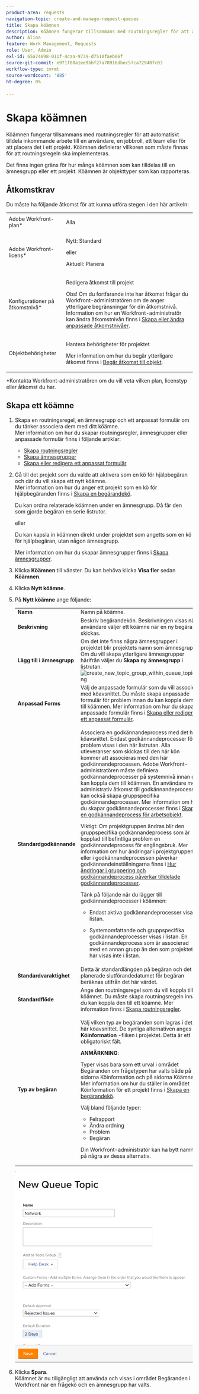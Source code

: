 ```yaml
---
product-area: requests
navigation-topic: create-and-manage-request-queues
title: Skapa köämnen
description: Köämnen fungerar tillsammans med routningsregler för att automatiskt tilldela inkommande arbete till en användare, en jobbroll, ett team eller för att placera det i ett projekt. Köämnen definierar villkoren som måste finnas för att routningsregeln ska implementeras.
author: Alina
feature: Work Management, Requests
role: User, Admin
exl-id: 65a74698-011f-4caa-9739-d7510faeb66f
source-git-commit: e971f08a1ee9bbf27a78916dbec57ca729407c03
workflow-type: tm+mt
source-wordcount: '885'
ht-degree: 0%

---
```


# Skapa köämnen

<!-- Audited: 12/2023 -->

Köämnen fungerar tillsammans med routningsregler för att automatiskt tilldela inkommande arbete till en användare, en jobbroll, ett team eller för att placera det i ett projekt. Köämnen definierar villkoren som måste finnas för att routningsregeln ska implementeras.

Det finns ingen gräns för hur många köämnen som kan tilldelas till en ämnesgrupp eller ett projekt. Köämnen är objekttyper som kan rapporteras.

## Åtkomstkrav

<!--drafted - replace table with P&P:

<table style="table-layout:auto"> 
 <col> 
 <col> 
 <tbody> 
  <tr> 
   <td role="rowheader">Adobe Workfront plan*</td> 
   <td> <p>Any </p> </td> 
  </tr> 
  <tr> 
   <td role="rowheader">Adobe Workfront license*</td> 
   <td> <p>Current license: Standard </p> 
   Or
   <p>Legacy license: Plan </p> </td> 
  </tr> 
  <tr> 
   <td role="rowheader">Access level configurations*</td> 
   <td> <p>Edit access to Projects</p> <p>Note: If you still don't have access, ask your Workfront administrator if they set additional restrictions in your access level. For information on how a Workfront administrator can modify your access level, see <a href="../../../administration-and-setup/add-users/configure-and-grant-access/create-modify-access-levels.md" class="MCXref xref">Create or modify custom access levels</a>.</p> </td> 
  </tr> 
  <tr> 
   <td role="rowheader">Object permissions</td> 
   <td> <p> Manage permissions to the project</p> <p>For information on requesting additional access, see <a href="../../../workfront-basics/grant-and-request-access-to-objects/request-access.md" class="MCXref xref">Request access to objects </a>.</p> </td> 
  </tr> 
 </tbody> 
</table>
-->

Du måste ha följande åtkomst för att kunna utföra stegen i den här artikeln:

<table style="table-layout:auto"> 
 <col> 
 <col> 
 <tbody> 
  <tr> 
   <td role="rowheader">Adobe Workfront-plan*</td> 
   <td> <p>Alla </p> </td> 
  </tr> 
  <tr> 
   <td role="rowheader">Adobe Workfront-licens*</td> 
   <td>
    <p>Nytt: Standard</p>
    <p>eller</p>
    <p>Aktuell: Planera</p></td>  
  </tr> 
  <tr> 
   <td role="rowheader">Konfigurationer på åtkomstnivå*</td> 
   <td> <p>Redigera åtkomst till projekt</p> <p>Obs! Om du fortfarande inte har åtkomst frågar du Workfront-administratören om de anger ytterligare begränsningar för din åtkomstnivå. Information om hur en Workfront-administratör kan ändra åtkomstnivån finns i <a href="../../../administration-and-setup/add-users/configure-and-grant-access/create-modify-access-levels.md" class="MCXref xref">Skapa eller ändra anpassade åtkomstnivåer</a>.</p> </td> 
  </tr> 
  <tr> 
   <td role="rowheader">Objektbehörigheter</td> 
   <td> <p> Hantera behörigheter för projektet</p> <p>Mer information om hur du begär ytterligare åtkomst finns i <a href="../../../workfront-basics/grant-and-request-access-to-objects/request-access.md" class="MCXref xref">Begär åtkomst till objekt</a>.</p> </td> 
  </tr> 
 </tbody> 
</table>

&#42;Kontakta Workfront-administratören om du vill veta vilken plan, licenstyp eller åtkomst du har.

## Skapa ett köämne

1. Skapa en routningsregel, en ämnesgrupp och ett anpassat formulär om du tänker associera dem med ditt köämne.\
   Mer information om hur du skapar routningsregler, ämnesgrupper eller anpassade formulär finns i följande artiklar:

   * [Skapa routningsregler](../../../manage-work/requests/create-and-manage-request-queues/create-routing-rules.md)
   * [Skapa ämnesgrupper](../../../manage-work/requests/create-and-manage-request-queues/create-topic-groups.md)
   * [Skapa eller redigera ett anpassat formulär](../../../administration-and-setup/customize-workfront/create-manage-custom-forms/create-or-edit-a-custom-form.md)

1. Gå till det projekt som du valde att aktivera som en kö för hjälpbegäran och där du vill skapa ett nytt köämne.\
   Mer information om hur du anger ett projekt som en kö för hjälpbegäranden finns i [Skapa en begärandekö](../../../manage-work/requests/create-and-manage-request-queues/create-request-queue.md).

   Du kan ordna relaterade köämnen under en ämnesgrupp. Då får den som gjorde begäran en serie listrutor.

   eller

   Du kan kapsla in köämnen direkt under projektet som angetts som en kö för hjälpbegäran, utan någon ämnesgrupp.

   Mer information om hur du skapar ämnesgrupper finns i [Skapa ämnesgrupper](../../../manage-work/requests/create-and-manage-request-queues/create-topic-groups.md).

1. Klicka **Köämnen** till vänster. Du kan behöva klicka **Visa fler** sedan **Köämnen**.
1. Klicka **Nytt köämne**.
1. På **Nytt köämne** ange följande:

   <table style="table-layout:auto"> 
    <col> 
    <col> 
    <tbody> 
     <tr> 
      <td role="rowheader"><strong>Namn</strong> </td> 
      <td> Namn på köämne.</td> 
     </tr> 
     <tr> 
      <td role="rowheader"><strong>Beskrivning</strong> </td> 
      <td>Beskriv begärandekön. Beskrivningen visas när användare väljer ett köämne när en ny begäran skickas. </td> 
     </tr> 
     <tr> 
      <td role="rowheader"><strong>Lägg till i ämnesgrupp</strong> </td> 
      <td> Om det inte finns några ämnesgrupper i projektet blir projektets namn som ämnesgrupp.<br>Om du vill skapa ytterligare ämnesgrupper härifrån väljer du <strong>Skapa ny ämnesgrupp</strong> i listrutan.<br><img src="assets/create-new-topic-group-within-queue-topic-350x203.png" alt="create_new_topic_group_within_queue_topic.png" style="width: 350;height: 203;"></td> 
     </tr> 
     <tr> 
      <td role="rowheader"><strong>Anpassad Forms</strong> </td> 
      <td>Välj de anpassade formulär som du vill associera med köavsnittet. Du måste skapa anpassade formulär för problem innan du kan koppla dem till köämnen. Mer information om hur du skapar anpassade formulär finns i <a href="../../../administration-and-setup/customize-workfront/create-manage-custom-forms/create-or-edit-a-custom-form.md" class="MCXref xref">Skapa eller redigera ett anpassat formulär</a>.</td> 
     </tr> 
     <tr> 
      <td role="rowheader"><strong>Standardgodkännande</strong></td> 
      <td> <p>Associera en godkännandeprocess med det här köavsnittet. Endast godkännandeprocesser för problem visas i den här listrutan. Alla utleveranser som skickas till den här kön kommer att associeras med den här godkännandeprocessen. Adobe Workfront-administratören måste definiera godkännandeprocesser på systemnivå innan du kan koppla dem till köämnen. <span>En användare med administrativ åtkomst till godkännandeprocesser kan också skapa gruppspecifika godkännandeprocesser.</span> Mer information om hur du skapar godkännandeprocesser finns i <a href="../../../administration-and-setup/customize-workfront/configure-approval-milestone-processes/create-approval-processes.md" class="MCXref xref">Skapa en godkännandeprocess för arbetsobjekt</a>.<br></p> 
       <div> 
        <p>Viktigt: Om projektgruppen ändras blir den gruppspecifika godkännandeprocess som är kopplad till befintliga problem en godkännandeprocess för engångsbruk. Mer information om hur ändringar i projektgruppen eller i godkännandeprocessen påverkar godkännandeinställningarna finns i <a href="../../../administration-and-setup/customize-workfront/configure-approval-milestone-processes/how-changes-affect-group-approvals.md" class="MCXref xref">Hur ändringar i gruppering och godkännandeprocess påverkar tilldelade godkännandeprocesser</a>.</p> 
        <p>Tänk på följande när du lägger till godkännandeprocesser i köämnen: </p> 
        <ul style="list-style-type: circle;"> 
         <li>Endast aktiva godkännandeprocesser visas i listan. </li> 
         <li> <p>Systemomfattande och gruppspecifika godkännandeprocesser visas i listan. En godkännandeprocess som är associerad med en annan grupp än den som projektet har visas inte i listan.</p> </li> 
        </ul> 
       </div> </td> 
     </tr> 
     <tr> 
      <td role="rowheader"><strong>Standardvaraktighet</strong> </td> 
      <td>Detta är standardlängden på begäran och det planerade slutförandedatumet för begäran beräknas utifrån det här värdet.</td> 
     </tr> 
     <tr> 
      <td role="rowheader"><strong>Standardflöde</strong> </td> 
      <td>Ange den routningsregel som du vill koppla till köämnet. Du måste skapa routningsregeln innan du kan koppla den till ett köämne. Mer information finns i <a href="../../../manage-work/requests/create-and-manage-request-queues/create-routing-rules.md">Skapa routningsregler</a>. </td> 
     </tr> 
     <tr> 
      <td role="rowheader"><strong>Typ av begäran</strong> </td> 
      <td> <p>Välj vilken typ av begäranden som lagras i det här köavsnittet. De synliga alternativen anges på <strong>Köinformation</strong> -fliken i projektet. Detta är ett obligatoriskt fält. </p>

   <p><b>ANMÄRKNING</b>:

   Typer visas bara som ett urval i området Begäranden om frågetypen har valts både på sidorna Köinformation och på sidorna Köämne. Mer information om hur du ställer in området Köinformation för ett projekt finns i <a href="../../../manage-work/requests/create-and-manage-request-queues/create-request-queue.md" class="MCXref xref">Skapa en begärandekö</a>. </p> <p>Välj bland följande typer:</p>
   <ul>
   <li>Felrapport</li>
   <li>Ändra ordning</li>
   <li>Problem</li>
   <li>Begäran</li>
   </ul> <p>Din Workfront-administratör kan ha bytt namn på några av dessa alternativ. </p> </td>
   </tr> 
    </tbody> 
   </table>

   ![Ny ämnesruta för kö](assets/new-queue-topic-box.png)

1. Klicka **Spara**.\
   Köämnet är nu tillgängligt att använda och visas i området Begäranden i Workfront när en frågekö och en ämnesgrupp har valts.
